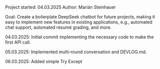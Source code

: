 Project started: 04.03.2025 
Author: Marián Steinhauer

Goal: Create a boilerplate DeepSeek chatbot 
for future projects, making it easy to 
implement new features in existing 
applications, e.g., automated chat support, 
automated résumé grading, and more.

04.03.2025: Initial commit implementing the
necessary code to make the first API call.

05.03.2025: Implemented multi-round conversation and DEVLOG.md.

06.03.2025: Added simple Try Except